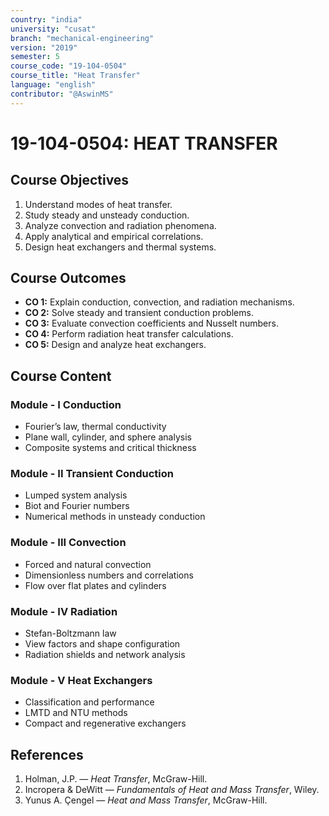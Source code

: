```yaml
---
country: "india"
university: "cusat"
branch: "mechanical-engineering"
version: "2019"
semester: 5
course_code: "19-104-0504"
course_title: "Heat Transfer"
language: "english"
contributor: "@AswinMS"
---
```


# 19-104-0504: HEAT TRANSFER

## Course Objectives
1. Understand modes of heat transfer.
2. Study steady and unsteady conduction.
3. Analyze convection and radiation phenomena.
4. Apply analytical and empirical correlations.
5. Design heat exchangers and thermal systems.

## Course Outcomes
* **CO 1:** Explain conduction, convection, and radiation mechanisms.
* **CO 2:** Solve steady and transient conduction problems.
* **CO 3:** Evaluate convection coefficients and Nusselt numbers.
* **CO 4:** Perform radiation heat transfer calculations.
* **CO 5:** Design and analyze heat exchangers.

## Course Content

### Module - I Conduction
* Fourier’s law, thermal conductivity
* Plane wall, cylinder, and sphere analysis
* Composite systems and critical thickness

### Module - II Transient Conduction
* Lumped system analysis
* Biot and Fourier numbers
* Numerical methods in unsteady conduction

### Module - III Convection
* Forced and natural convection
* Dimensionless numbers and correlations
* Flow over flat plates and cylinders

### Module - IV Radiation
* Stefan-Boltzmann law
* View factors and shape configuration
* Radiation shields and network analysis

### Module - V Heat Exchangers
* Classification and performance
* LMTD and NTU methods
* Compact and regenerative exchangers

## References
1. Holman, J.P. — *Heat Transfer*, McGraw-Hill.
2. Incropera & DeWitt — *Fundamentals of Heat and Mass Transfer*, Wiley.
3. Yunus A. Çengel — *Heat and Mass Transfer*, McGraw-Hill.

